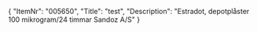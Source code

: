 {
  "ItemNr": "005650",
  "Title": "test",
  "Description": "Estradot, depotplåster 100 mikrogram/24 timmar Sandoz A/S"
}